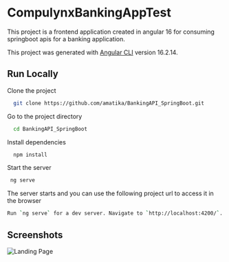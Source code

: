 # CompulynxBankingAppTest
This project is a frontend application created in angular 16 for consuming springboot apis for a banking application.

This project was generated with [Angular CLI](https://github.com/angular/angular-cli) version 16.2.14.

## Run Locally

Clone the project

```bash
  git clone https://github.com/amatika/BankingAPI_SpringBoot.git
```

Go to the project directory

```bash
  cd BankingAPI_SpringBoot
```

Install dependencies

```bash
  npm install
```

Start the server

```bash
 ng serve
```

The server starts and you can use the following project url to access it in the browser

```bash
Run `ng serve` for a dev server. Navigate to `http://localhost:4200/`. The application will automatically reload if you change any of the source files.
```
## Screenshots

![Landing Page](src/assets/images/landin.PNG)


